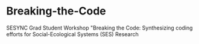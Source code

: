 # Breaking-the-Code
SESYNC Grad Student Workshop "Breaking the Code: Synthesizing coding efforts for Social-Ecological Systems (SES) Research
